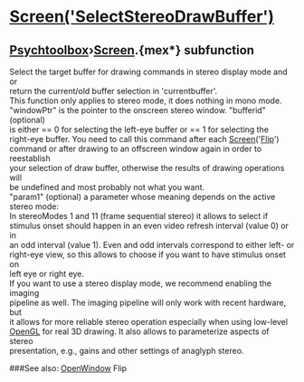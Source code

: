 # [Screen('SelectStereoDrawBuffer')](Screen-SelectStereoDrawBuffer) 
## [Psychtoolbox](Pyschtoolbox)&#8250;[Screen](Screen).{mex*} subfunction


Select the target buffer for drawing commands in stereo display mode and or  
return the current/old buffer selection in 'currentbuffer'.  
This function only applies to stereo mode, it does nothing in mono mode.  
"windowPtr" is the pointer to the onscreen stereo window. "bufferid" (optional)  
is either == 0 for selecting the left-eye buffer or == 1 for selecting the  
right-eye buffer. You need to call this command after each [Screen](Screen)('[Flip](Flip)')  
command or after drawing to an offscreen window again in order to reestablish  
your selection of draw buffer, otherwise the results of drawing operations will  
be undefined and most probably not what you want.  
"param1" (optional) a parameter whose meaning depends on the active stereo mode:  
In stereoModes 1 and 11 (frame sequential stereo) it allows to select if  
stimulus onset should happen in an even video refresh interval (value 0) or in  
an odd interval (value 1). Even and odd intervals correspond to either left- or  
right-eye view, so this allows to choose if you want to have stimulus onset on  
left eye or right eye.  
If you want to use a stereo display mode, we recommend enabling the imaging  
pipeline as well. The imaging pipeline will only work with recent hardware, but  
it allows for more reliable stereo operation especially when using low-level  
[OpenGL](OpenGL) for real 3D drawing. It also allows to parameterize aspects of stereo  
presentation, e.g., gains and other settings of anaglyph stereo.  


###See also:
[OpenWindow](Screen-OpenWindow) Flip
